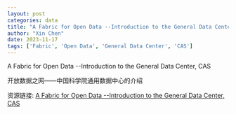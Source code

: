 ```yaml
---
layout: post
categories: data
title: "A Fabric for Open Data --Introduction to the General Data Center, CAS"
author: "Xin Chen"
date: 2023-11-17
tags: ['Fabric', 'Open Data', 'General Data Center', 'CAS']
---
```


A Fabric for Open Data --Introduction to the General Data Center, CAS

开放数据之网——中国科学院通用数据中心的介绍

资源链接: [A Fabric for Open Data --Introduction to the General Data Center, CAS](https://doi.org/10.57760/sciencedb.13224)
